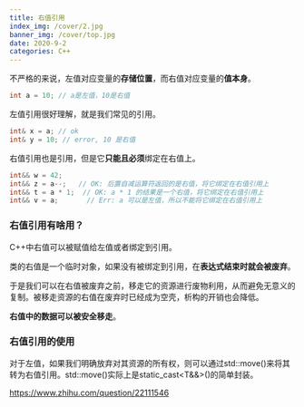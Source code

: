 ```yaml
---
title: 右值引用
index_img: /cover/2.jpg
banner_img: /cover/top.jpg
date: 2020-9-2
categories: C++
---
```


不严格的来说，左值对应变量的**存储位置**，而右值对应变量的**值本身**。

```c++
int a = 10;	// a是左值，10是右值
```

左值引用很好理解，就是我们常见的引用。

```c++
int& x = a;	// ok
int& y = 10; // error, 10 是右值
```

右值引用也是引用，但是它**只能且必须**绑定在右值上。

```c++
int&& w = 42; 
int&& z = a--;   // OK: 后置自减运算符返回的是右值，将它绑定在右值引用上
int&& t = a * 1;  // OK: a * 1 的结果是一个右值，将它绑定在右值引用上
int&& v = a;       // Err: a 可以是左值，所以不能将它绑定在右值引用上
```

### 右值引用有啥用？

C++中右值可以被赋值给左值或者绑定到引用。

类的右值是一个临时对象，如果没有被绑定到引用，在**表达式结束时就会被废弃**。

于是我们可以在右值被废弃之前，移走它的资源进行废物利用，从而避免无意义的复制。被移走资源的右值在废弃时已经成为空壳，析构的开销也会降低。

**右值中的数据可以被安全移走**。

### 右值引用的使用

对于左值，如果我们明确放弃对其资源的所有权，则可以通过std::move()来将其转为右值引用。std::move()实际上是static_cast<T&&>()的简单封装。

https://www.zhihu.com/question/22111546

